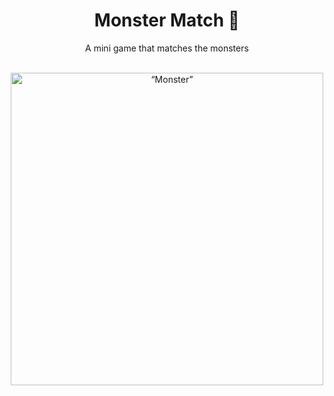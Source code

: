 <div align="center">

# Monster Match :japanese_ogre:

A mini game that matches the monsters

</div>
</br>

<div align ="center" >

<img src="https://i.imgur.com/0lqVR7Z.gif" alt=“Monster” height="500px" width= auto>

</div>
